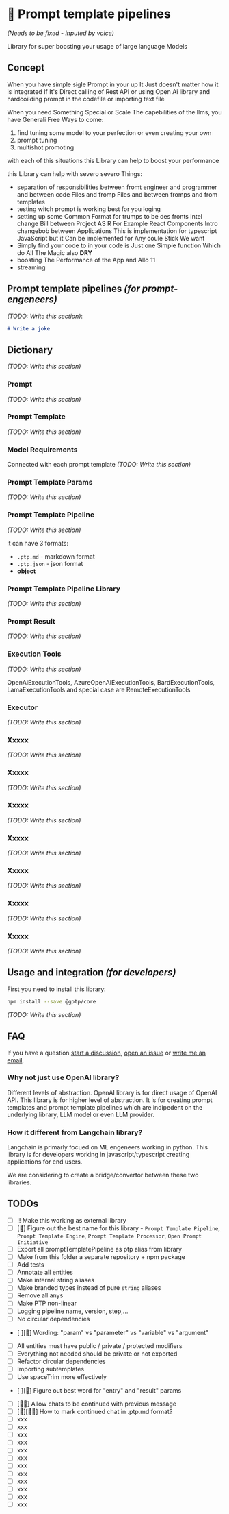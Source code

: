 # 🌠 Prompt template pipelines

_(Needs to be fixed - inputed by voice)_

Library for super boosting your usage of large language Models

## Concept

When you have simple sigle Prompt in your up It Just doesn't matter how it is integrated If It's Direct calling of Rest API or using Open Ai library and hardcoilding prompt in the codefile or importing text file

When you need Something Special or Scale The capebilities of the llms, you have Generali Free Ways to come:

1. find tuning some model to your perfection or even creating your own
2. prompt tuning
3. multishot promoting

with each of this situations this Library can help to boost your performance

this Library can help with severo severo Things:

-   separation of responsibilities between fromt engineer and programmer and between code Files and fromp Files and between fromps and from templates
-   testing witch prompt is working best for you loging
-   setting up some Common Format for trumps to be des fronts Intel change Bill between Project AS R For Example React Components Intro changebob between Applications This is implementation for typescript JavaScript but it Can be implemented for Any coule Stick We want
-   Simply find your code to in your code is Just one Simple function Which do All The Magic also **DRY**
-   boosting The Performance of the App and Allo 11
-   streaming

## Prompt template pipelines _(for prompt-engeneers)_

_(TODO: Write this section)_:

```markdown
# Write a joke
```

## Dictionary

_(TODO: Write this section)_

### Prompt

_(TODO: Write this section)_

### Prompt Template

_(TODO: Write this section)_

### Model Requirements

Connected with each prompt template
_(TODO: Write this section)_

### Prompt Template Params

_(TODO: Write this section)_

### Prompt Template Pipeline

_(TODO: Write this section)_

it can have 3 formats:

-   `.ptp.md` - markdown format
-   `.ptp.json` - json format
-   **object**

### Prompt Template Pipeline **Library**

_(TODO: Write this section)_

### Prompt Result

_(TODO: Write this section)_

### Execution Tools

_(TODO: Write this section)_

OpenAiExecutionTools, AzureOpenAiExecutionTools, BardExecutionTools, LamaExecutionTools
and special case are RemoteExecutionTools

### Executor

_(TODO: Write this section)_

### Xxxxx

_(TODO: Write this section)_

### Xxxxx

_(TODO: Write this section)_

### Xxxxx

_(TODO: Write this section)_

### Xxxxx

_(TODO: Write this section)_

### Xxxxx

_(TODO: Write this section)_

### Xxxxx

_(TODO: Write this section)_

### Xxxxx

_(TODO: Write this section)_

## Usage and integration _(for developers)_

First you need to install this library:

```bash
npm install --save @gptp/core
```

_(TODO: Write this section)_

## FAQ

If you have a question [start a discussion](https://github.com/hejny/ptp/discussions/), [open an issue](https://github.com/hejny/ptp/issues) or [write me an email](https://www.pavolhejny.com/contact).

### Why not just use OpenAI library?

Different levels of abstraction. OpenAI library is for direct usage of OpenAI API. This library is for higher level of abstraction. It is for creating prompt templates and prompt template pipelines which are indipedent on the underlying library, LLM model or even LLM provider.

### How it different from Langchain library?

Langchain is primarly focued on ML engeneers working in python. This library is for developers working in javascript/typescript creating applications for end users.

We are considering to create a bridge/convertor between these two libraries.

<!--
Include:
- jde naprosto hlavně o python knihovnu a JavaScript je tam na druhém místě
- je zaměřený primárně na dělání templates ne na spojování templates do větších struktur
- na úrovni jazyka rozlišuje chat a completion, já potřebuji tyhle dvě věci mixovat do jedné template pipeline
- pro neprogramátora je docela těžké s takovou věcí pracovat a template psát- já bych měl mnohem radši systém který umožňuje psát šablony i pro netechnické lidi ( kterých je na trhu mnohem více než volných pythonistů)
- Focus mého projektu je primárně zaměřený na budování uživatelských aplikací, nepředgenerovávání, zpracování dat, tréning či autogpt.
-->

## TODOs

-   [ ] !! Make this working as external library
-   [ ] [🧠] Figure out the best name for this library - `Prompt Template Pipeline`, `Prompt Template Engine`, `Prompt Template Processor`, `Open Prompt Initiative`
-   [ ] Export all promptTemplatePipeline as ptp alias from library
-   [ ] Make from this folder a separate repository + npm package
-   [ ] Add tests
-   [ ] Annotate all entities
-   [ ] Make internal string aliases
-   [ ] Make branded types instead of pure `string` aliases
-   [ ] Remove all anys
-   [ ] Make PTP non-linear
-   [ ] Logging pipeline name, version, step,...
-   [ ] No circular dependencies
-   [ ][🧠] Wording: "param" vs "parameter" vs "variable" vs "argument"
-   [ ] All entities must have public / private / protected modifiers
-   [ ] Everything not needed should be private or not exported
-   [ ] Refactor circular dependencies
-   [ ] Importing subtemplates
-   [ ] Use spaceTrim more effectively
-   [ ][🧠] Figure out best word for "entry" and "result" params
-   [ ] [🤹‍♂️] Allow chats to be continued with previous message
-   [ ] [🧠][🤹‍♂️] How to mark continued chat in .ptp.md format?
-   [ ] xxx
-   [ ] xxx
-   [ ] xxx
-   [ ] xxx
-   [ ] xxx
-   [ ] xxx
-   [ ] xxx
-   [ ] xxx
-   [ ] xxx
-   [ ] xxx
-   [ ] xxx
-   [ ] xxx

```

```
